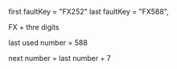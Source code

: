 

first faultKey = "FX252"
last faultKey = "FX588",

FX + thre digits

last used number = 588

next number = last number + 7

